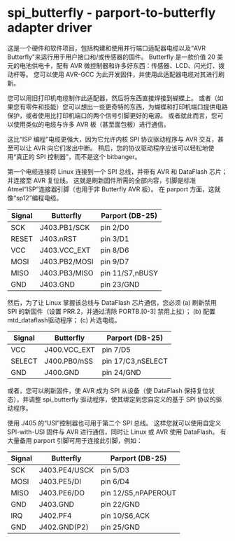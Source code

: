 
# spi_butterfly - parport-to-butterfly adapter driver

这是一个硬件和软件项目，包括构建和使用并行端口适配器电缆以及“AVR Butterfly”来运行用于用户接口和/或传感器的固件。 Butterfly 是一款价值 20 美元的电池供电卡，配有 AVR 微控制器和许多好东西：传感器、LCD、闪光灯、拨动杆等。 您可以使用 AVR-GCC 为此开发固件，并使用此适配器电缆对其进行刷新。

您可以用旧打印机电缆制作此适配器，然后将东西直接焊接到蝴蝶上。 或者（如果您有零件和技能）您可以想出一些更奇特的东西，为蝴蝶和打印机端口提供电路保护，或者使用比打印机端口的两个信号引脚更好的电源。 或者就此而言，您可以使用类似的电缆与许多 AVR 板（甚至面包板）进行通信。

这比“ISP 编程”电缆更强大，因为它允许内核 SPI 协议驱动程序与 AVR 交互，甚至可以让 AVR 向它们发出中断。 稍后，您的协议驱动程序应该可以轻松地使用“真正的 SPI 控制器”，而不是这个 bitbanger。

第一个电缆连接将 Linux 连接到一个 SPI 总线，并带有 AVR 和 DataFlash 芯片； 并连接至 AVR 复位线。 这就是刷新固件所需的全部内容，引脚是标准 Atmel“ISP”连接器引脚（也用于非 Butterfly AVR 板）。 在 parport 方面，这就像“sp12”编程电缆。

| Signal | Butterfly     | Parport (DB-25) |
| ------ | ------------- | --------------- |
| SCK    | J403.PB1/SCK  | pin 2/D0        |
| RESET  | J403.nRST     | pin 3/D1        |
| VCC    | J403.VCC_EXT  | pin 8/D6        |
| MOSI   | J403.PB2/MOSI | pin 9/D7        |
| MISO   | J403.PB3/MISO | pin 11/S7,nBUSY |
| GND    | J403.GND      | pin 23/GND      |

然后，为了让 Linux 掌握该总线与 DataFlash 芯片通信，您必须 (a) 刷新禁用 SPI 的新固件（设置 PRR.2，并通过清除 PORTB.[0-3] 禁用上拉）； (b) 配置mtd_dataflash驱动程序； (c) 片选电缆。

| Signal | Butterfly    | Parport (DB-25)   |
| ------ | ------------ | ----------------- |
| VCC    | J400.VCC_EXT | pin 7/D5          |
| SELECT | J400.PB0/nSS | pin 17/C3,nSELECT |
| GND    | J400.GND     | pin 24/GND        |

或者，您可以刷新固件，使 AVR 成为 SPI 从设备（使 DataFlash 保持复位状态），并调整 spi_butterfly 驱动程序，使其绑定到您自定义的基于 SPI 协议的驱动程序。

使用 J405 的“USI”控制器也可用于第二个 SPI 总线。 这样您就可以使用自定义 SPI-with-USI 固件与 AVR 进行通信，同时让 Linux 或 AVR 使用 DataFlash。 有大量备用 parport 引脚可用于连接此引脚，例如：

| Signal | Butterfly     | Parport (DB-25)     |
| ------ | ------------- | ------------------- |
| SCK    | J403.PE4/USCK | pin 5/D3            |
| MOSI   | J403.PE5/DI   | pin 6/D4            |
| MISO   | J403.PE6/DO   | pin 12/S5,nPAPEROUT |
| GND    | J403.GND      | pin 22/GND          |
| IRQ    | J402.PF4      | pin 10/S6,ACK       |
| GND    | J402.GND(P2)  | pin 25/GND          |
